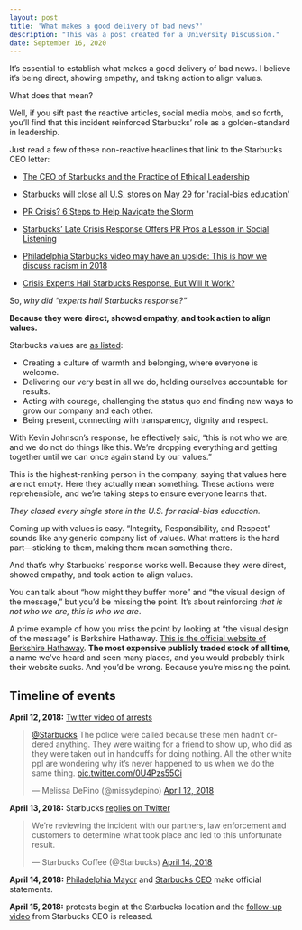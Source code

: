 ```yaml
---
layout: post
title: 'What makes a good delivery of bad news?'
description: "This was a post created for a University Discussion."
date: September 16, 2020
---
```


It’s essential to establish what makes a good delivery of bad news. I believe it’s being direct, showing empathy, and taking action to align values.

What does that mean?

Well, if you sift past the reactive articles, social media mobs, and so forth, you’ll find that this incident reinforced Starbucks’ role as a golden-standard in leadership.

Just read a few of these non-reactive headlines that link to the Starbucks CEO letter:

- [The CEO of Starbucks and the Practice of Ethical Leadership](https://www.scu.edu/leadership-ethics/resources/the-ceo-of-starbucks-and-the-practice-of-ethical-leadership/)

- [Starbucks will close all U.S. stores on May 29 for 'racial-bias education'](https://finance.yahoo.com/news/starbucks-will-close-u-s-stores-may-29-racial-bias-education-180410747.html)

- [PR Crisis? 6 Steps to Help Navigate the Storm](https://www.businessnewsdaily.com/8935-recover-from-pr-crisis.html)

- [Starbucks’ Late Crisis Response Offers PR Pros a Lesson in Social Listening](https://www.prnewsonline.com/starbucks-late-crisis-response-offers-pr-pros-a-lesson-in-social-listening/)

- [Philadelphia Starbucks video may have an upside: This is how we discuss racism in 2018](https://www.salon.com/2018/04/15/philadelphia-starbucks-video-may-have-an-upside-this-is-how-we-discuss-racism-in-2018/)

- [Crisis Experts Hail Starbucks Response, But Will It Work?](https://www.provokemedia.com/latest/article/crisis-experts-hail-starbucks-response-but-will-it-work)

So, *why did “experts hail Starbucks response?”*

**Because they were direct, showed empathy, and took action to align values.**

Starbucks values are [as listed](https://www.starbucks.com/careers/working-at-starbucks/culture-and-values):
- Creating a culture of warmth and belonging, where everyone is welcome.
- Delivering our very best in all we do, holding ourselves accountable for results.
- Acting with courage, challenging the status quo and finding new ways to grow our company and each other.
- Being present, connecting with transparency, dignity and respect.

With Kevin Johnson’s response, he effectively said, “this is not who we are, and we do not do things like this. We’re dropping everything and getting together until we can once again stand by our values.”

This is the highest-ranking person in the company, saying that values here are not empty. Here they actually mean something. These actions were reprehensible, and we’re taking steps to ensure everyone learns that.

*They closed every single store in the U.S. for racial-bias education.*

Coming up with values is easy. “Integrity, Responsibility, and Respect” sounds like any generic company list of values. What matters is the hard part—sticking to them, making them mean something there.

And that’s why Starbucks’ response works well. Because they were direct, showed empathy, and took action to align values.

You can talk about “how might they buffer more” and “the visual design of the message,” but you’d be missing the point. It’s about reinforcing *that is not who we are, this is who we are*.

A prime example of how you miss the point by looking at “the visual design of the message” is Berkshire Hathaway. [This is the official website of Berkshire Hathaway](https://www.berkshirehathaway.com/). **The most expensive publicly traded stock of all time**, a name we’ve heard and seen many places, and you would probably think their website sucks. And you’d be wrong. Because you’re missing the point.

## Timeline of events

**April 12, 2018:** [Twitter video of arrests](https://twitter.com/missydepino/status/984539713016094721)
<blockquote class="twitter-tweet"><p lang="en" dir="ltr"><a href="https://twitter.com/Starbucks?ref_src=twsrc%5Etfw">@Starbucks</a> The police were called because these men hadn’t ordered anything. They were waiting for a friend to show up, who did as they were taken out in handcuffs for doing nothing. All the other white ppl are wondering why it’s never happened to us when we do the same thing. <a href="https://t.co/0U4Pzs55Ci">pic.twitter.com/0U4Pzs55Ci</a></p>&mdash; Melissa DePino (@missydepino) <a href="https://twitter.com/missydepino/status/984539713016094721?ref_src=twsrc%5Etfw">April 12, 2018</a></blockquote> <script async src="https://platform.twitter.com/widgets.js" charset="utf-8"></script>

**April 13, 2018:** Starbucks [replies on Twitter](https://twitter.com/Starbucks/status/984996627759837185)
<blockquote class="twitter-tweet"><p lang="en" dir="ltr">We’re reviewing the incident with our partners, law enforcement and customers to determine what took place and led to this unfortunate result.</p>&mdash; Starbucks Coffee (@Starbucks) <a href="https://twitter.com/Starbucks/status/984996627759837185?ref_src=twsrc%5Etfw">April 14, 2018</a></blockquote> <script async src="https://platform.twitter.com/widgets.js" charset="utf-8"></script>

**April 14, 2018:** [Philadelphia Mayor](https://www.phila.gov/2018-04-14-mayors-statement-on-incident-at-starbucks-in-center-city/) and [Starbucks CEO](https://stories.starbucks.com/stories/2018/starbucks-ceo-reprehensible-outcome-in-philadelphia-incident/) make official statements.

**April 15, 2018:** protests begin at the Starbucks location and the [follow-up video](https://stories.starbucks.com/stories/2018/a-follow-up-message-from-starbucks-ceo-in-philadelphia/) from Starbucks CEO is released.
